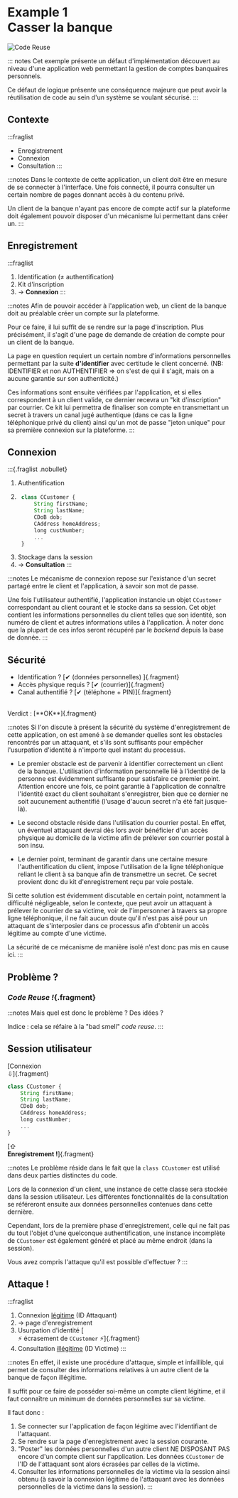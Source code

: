 # Example 1<br/>Casser la banque

![*Code Reuse*](assets/img/reuse.png)

::: notes
Cet exemple présente un défaut d'implémentation découvert au niveau d'une application web permettant la gestion de comptes banquaires personnels.

Ce défaut de logique présente une conséquence majeure que peut avoir la réutilisation de code au sein d'un système se voulant sécurisé.
:::

## Contexte

:::fraglist
- Enregistrement
- Connexion
- Consultation
:::

:::notes
Dans le contexte de cette application, un client doit être en mesure de se connecter à l'interface.
Une fois connecté, il pourra consulter un certain nombre de pages donnant accès à du contenu privé.

Un client de la banque n'ayant pas encore de compte actif sur la plateforme doit également pouvoir disposer d'un mécanisme lui permettant dans créer un.
:::

## Enregistrement

:::fraglist
1. Identification (&ne; authentification)
2. Kit d'inscription
3. &rarr; **Connexion**
:::


:::notes
Afin de pouvoir accéder à l'application web, un client de la banque doit au préalable créer un compte sur la plateforme.

Pour ce faire, il lui suffit de se rendre sur la page d'inscription.
Plus précisément, il s'agit d'une page de demande de création de compte pour un client de la banque.

La page en question requiert un certain nombre d'informations personnelles permettant par la suite **d'identifier** avec certitude le client concerné.
(NB: IDENTIFIER et non AUTHENTIFIER => on s'est de qui il s'agit, mais on a aucune garantie sur son authenticité.)

Ces informations sont ensuite vérifiées par l'application, et si elles correspondent à un client valide, ce dernier recevra un "kit d'inscription" par courrier.
Ce kit lui permettra de finaliser son compte en transmettant un secret à travers un canal jugé authentique (dans ce cas la ligne téléphonique privé du client) ainsi qu'un mot de passe "jeton unique" pour sa première connexion sur la plateforme.
:::

## Connexion

:::{.fraglist .nobullet}
1. Authentification
2. ```js
    class CCustomer {
        String firstName;
        String lastName;
        CDoB dob;
        CAddress homeAddress;
        long custNumber;
        ...
    }
    ```
3. Stockage dans la session
4. &rarr; **Consultation**
:::

:::notes
Le mécanisme de connexion repose sur l'existance d'un secret partagé entre le client et l'application, à savoir son mot de passe.

Une fois l'utilisateur authentifié, l'application instancie un objet `CCustomer` correspondant au client courant et le stocke dans sa session.
Cet objet contient les informations personnelles du client telles que son identité, son numéro de client et autres informations utiles à l'application.
À noter donc que la plupart de ces infos seront récupéré par le *backend* depuis la base de donnée.
:::

## Sécurité

- Identification ?
[&#10004; (données personnelles) ]{.fragment}
- Accès physique requis ? 
[&#10004; (courrier)]{.fragment}
- Canal authentifié ?
[&#10004; (téléphone + PIN)]{.fragment}

<br>
Verdict : [**OK**]{.fragment}

:::notes
Si l'on discute à présent la sécurité du système d'enregistrement de cette application, on est amené à se demander quelles sont les obstacles rencontrés par un attaquant,
et s'ils sont suffisants pour empêcher l'usurpation d'identité à n'importe quel instant du processus.

- Le premier obstacle est de parvenir à identifier correctement un client de la banque.
L'utilisation d'information personnelle lié à l'identité de la personne est évidemment suffisante pour satisfaire ce premier point.
Attention encore une fois, ce point garantie à l'application de connaître l'identité exact du client souhaitant s'enregistrer, bien que ce dernier ne soit aucunement authentifié (l'usage d'aucun secret n'a été fait jusque-là).

- Le second obstacle réside dans l'utilisation du courrier postal.
En effet, un éventuel attaquant devrai dès lors avoir bénéficier d'un accès physique au domicile de la victime afin de prélever son courrier postal à son insu.

- Le dernier point, terminant de garantir dans une certaine mesure l'authentification du client, impose l'utilisation de la ligne téléphonique reliant le client à sa banque afin de transmettre un secret.
Ce secret provient donc du kit d'enregistrement reçu par voie postale.

Si cette solution est évidemment discutable en certain point, 
notamment la difficulté négligeable, selon le contexte, que peut avoir un attaquant à prélever le courrier de sa victime, voir de l'impersonner à travers sa propre ligne téléphonique,
il ne fait aucun doute qu'il n'est pas aisé pour un attaquant de s'interposier dans ce processus afin d'obtenir un accès légitime au compte d'une victime.

La sécurité de ce mécanisme de manière isolé n'est donc pas mis en cause ici.
:::


## Problème ?
### *Code Reuse !*{.fragment}
:::notes
Mais quel est donc le problème ?
Des idées ?

Indice : cela se réfaire à la "bad smell" *code reuse*. 
:::

## Session utilisateur

[Connexion<br>&#8681;]{.fragment}


```{.js style="width: 50%;display:inline-block"}
class CCustomer {
    String firstName;
    String lastName;
    CDoB dob;
    CAddress homeAddress;
    long custNumber;
    ...
}
```

[&#8679;<br>**Enregistrement !**]{.fragment}

:::notes
Le problème réside dans le fait que la `class CCustomer` est utilisé dans deux parties distinctes du code.

Lors de la connexion d'un client, une instance de cette classe sera stockée dans la session utilisateur.
Les différentes fonctionnalités de la consultation se référeront ensuite aux données personnelles contenues dans cette dernière.

Cependant, lors de la première phase d'enregistrement, celle qui ne fait pas du tout l'objet d'une quelconque authentification,
une instance incomplète de `CCustomer` est également généré et placé au même endroit (dans la session).

Vous avez compris l'attaque qu'il est possible d'effectuer ?
:::

## Attaque !

:::fraglist
1. Connexion <u>légitime</u> (ID Attaquant)
2. &rarr; page d'enregistrement
3. Usurpation d'identité 
[<br>&#x26A1; écrasement de `CCustomer` &#x26A1;]{.fragment}
4. Consultation <u>illégitime</u> (ID Victime)
:::

:::notes
En effet, il existe une procédure d'attaque, simple et infaillible, qui permet de consulter des informations relatives à un autre client de la banque de façon illégitime.

Il suffit pour ce faire de posséder soi-même un compte client légitime, et il faut connaître un minimum de données personnelles sur sa victime.

Il faut donc :
1. Se connecter sur l'application de façon légitime avec l'identifiant de l'attaquant.
2. Se rendre sur la page d'enregistrement avec la session courante.
3. "Poster" les données personnelles d'un autre client NE DISPOSANT PAS encore d'un compte client sur l'application.
Les données `CCustomer` de l'ID de l'attaquant sont alors écrasées par celles de la victime.
4. Consulter les informations personnelles de la victime via la session ainsi obtenu (à savoir la connexion légitime de l'attaquant avec les données personnelles de la victime dans la session).
:::






